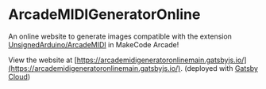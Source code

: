 # ArcadeMIDIGeneratorOnline

An online website to generate images compatible with the extension
[UnsignedArduino/ArcadeMIDI](https://github.com/UnsignedArduino/ArcadeMIDI) in
MakeCode Arcade!

View the website at [https://arcademidigeneratoronlinemain.gatsbyjs.io/](https://arcademidigeneratoronlinemain.gatsbyjs.io/). (deployed with [Gatsby Cloud](https://www.gatsbyjs.com/products/cloud/hosting/))
